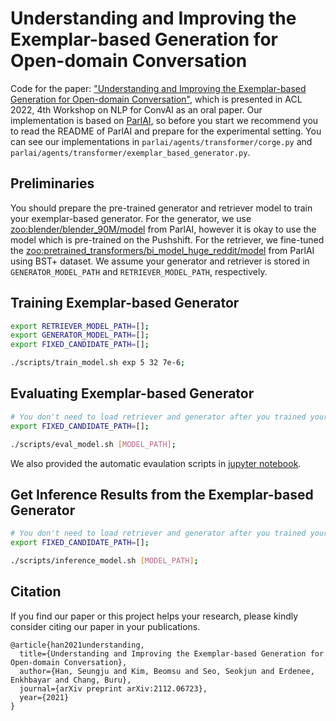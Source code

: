 # Understanding and Improving the Exemplar-based Generation for Open-domain Conversation

Code for the paper: ["Understanding and Improving the Exemplar-based Generation for Open-domain Conversation"](https://openreview.net/forum?id=HYZM8ggZgb5), which is presented in ACL 2022, 4th Workshop on NLP for ConvAI as an oral paper.
Our implementation is based on [ParlAI](https://github.com/facebookresearch/ParlAI), so before you start we recommend you to read the README of ParlAI and prepare for the experimental setting.
You can see our implementations in `parlai/agents/transformer/corge.py` and `parlai/agents/transformer/exemplar_based_generator.py`.

## Preliminaries

You should prepare the pre-trained generator and retriever model to train your exemplar-based generator.
For the generator, we use [zoo:blender/blender_90M/model](https://parl.ai/projects/recipes/) from ParlAI, however it is okay to use the model which is pre-trained on the Pushshift.
For the retriever, we fine-tuned the [zoo:pretrained_transformers/bi_model_huge_reddit/model](https://parl.ai/projects/polyencoder/) from ParlAI using BST+ dataset.
We assume your generator and retriever is stored in `GENERATOR_MODEL_PATH` and `RETRIEVER_MODEL_PATH`, respectively.

## Training Exemplar-based Generator

```bash
export RETRIEVER_MODEL_PATH=[];
export GENERATOR_MODEL_PATH=[];
export FIXED_CANDIDATE_PATH=[];

./scripts/train_model.sh exp 5 32 7e-6;
```

## Evaluating Exemplar-based Generator

```bash
# You don't need to load retriever and generator after you trained your exemplar-based generator.
export FIXED_CANDIDATE_PATH=[];

./scripts/eval_model.sh [MODEL_PATH];
```

We also provided the automatic evaulation scripts in [jupyter notebook](https://github.com/hyperconnect/corge/blob/master/scripts/automatic_evaluations.ipynb).

## Get Inference Results from the Exemplar-based Generator

```bash
# You don't need to load retriever and generator after you trained your exemplar-based generator.
export FIXED_CANDIDATE_PATH=[];

./scripts/inference_model.sh [MODEL_PATH];
```

## Citation

If you find our paper or this project helps your research, please kindly consider citing our paper in your publications.

```
@article{han2021understanding,
  title={Understanding and Improving the Exemplar-based Generation for Open-domain Conversation},
  author={Han, Seungju and Kim, Beomsu and Seo, Seokjun and Erdenee, Enkhbayar and Chang, Buru},
  journal={arXiv preprint arXiv:2112.06723},
  year={2021}
}
```
